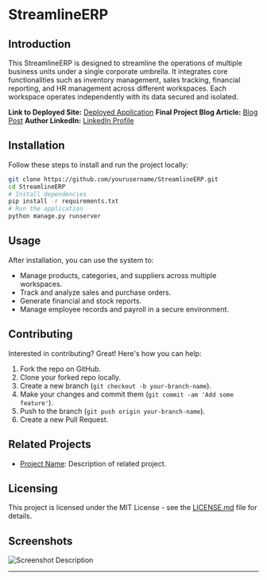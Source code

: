 # StreamlineERP

## Introduction

This StreamlineERP is designed to streamline the operations of multiple business units under a single corporate umbrella. It integrates core functionalities such as inventory management, sales tracking, financial reporting, and HR management across different workspaces. Each workspace operates independently with its data secured and isolated.

**Link to Deployed Site:** [Deployed Application](URL_to_deployed_site)
**Final Project Blog Article:** [Blog Post](URL_to_blog_post)
**Author LinkedIn:** [LinkedIn Profile](https://www.linkedin.com/in/biniyam-ambachew-99b53ab7/)

## Installation

Follow these steps to install and run the project locally:

```bash
git clone https://github.com/yourusername/StreamlineERP.git
cd StreamlineERP
# Install dependencies
pip install -r requirements.txt
# Run the application
python manage.py runserver
```

## Usage

After installation, you can use the system to:
- Manage products, categories, and suppliers across multiple workspaces.
- Track and analyze sales and purchase orders.
- Generate financial and stock reports.
- Manage employee records and payroll in a secure environment.

## Contributing

Interested in contributing? Great! Here's how you can help:
1. Fork the repo on GitHub.
2. Clone your forked repo locally.
3. Create a new branch (`git checkout -b your-branch-name`).
4. Make your changes and commit them (`git commit -am 'Add some feature'`).
5. Push to the branch (`git push origin your-branch-name`).
6. Create a new Pull Request.

## Related Projects

- [Project Name](URL): Description of related project.

## Licensing

This project is licensed under the MIT License - see the [LICENSE.md](LICENSE) file for details.

## Screenshots

![Screenshot Description](URL_to_screenshot)

---
```
